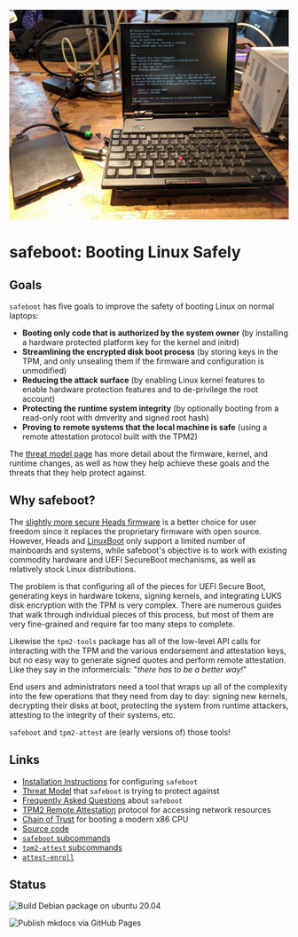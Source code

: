 ![Linux on a classic Butterfly Thinkpad](images/installation-header.jpg)

# safeboot: Booting Linux Safely

## Goals

`safeboot` has five goals to improve the safety of booting Linux
on normal laptops:

* **Booting only code that is authorized by the system owner** (by installing a hardware protected platform key for the kernel and initrd)
* **Streamlining the encrypted disk boot process** (by storing keys in the TPM, and only unsealing them if the firmware and configuration is unmodified)
* **Reducing the attack surface** (by enabling Linux kernel features to enable hardware protection features and to de-privilege the root account)
* **Protecting the runtime system integrity** (by optionally booting from a read-only root with dmverity and signed root hash)
* **Proving to remote systems that the local machine is safe** (using a remote attestation protocol built with the TPM2)

The [threat model page](threats.md) has more detail about the firmware, kernel,
and runtime changes, as well as how they help achieve these goals and the threats
that they help protect against.

## Why safeboot?

The [slightly more secure Heads firmware](http://osresearch.net)
is a better choice for user freedom since it replaces the proprietary firmware
with open source.  However, Heads and [LinuxBoot](https://linuxboot.org)
only support a limited number of mainboards and systems, while safeboot's
objective is to work with existing commodity hardware and UEFI SecureBoot
mechanisms, as well as relatively stock Linux distributions.

The problem is that configuring all of the pieces for UEFI Secure Boot,
generating keys in hardware tokens, signing kernels, and integrating
LUKS disk encryption with the TPM is very complex.  There are numerous
guides that walk through individual pieces of this process, but most
of them are very fine-grained and require far too many steps to
complete.

Likewise the `tpm2-tools` package has all of the low-level API calls for
interacting with the TPM and the various endorsement and attestation keys,
but no easy way to generate signed quotes and perform remote attestation.
Like they say in the informercials: "_there has to be a better way!_"

End users and administrators need a tool that wraps up all of the
complexity into the few operations that they need from day to day:
signing new kernels, decrypting their disks at boot, protecting the
system from runtime attackers, attesting to the integrity of their
systems, etc.

`safeboot` and `tpm2-attest` are (early versions of) those tools!

## Links

* [Installation Instructions](install.md) for configuring `safeboot`
* [Threat Model](threats.md) that `safeboot` is trying to protect against
* [Frequently Asked Questions](faq.md) about `safeboot`
* [TPM2 Remote Attestation](attestation.md) protocol for accessing network resources
* [Chain of Trust](chain-of-trust.md) for booting a modern x86 CPU
* [Source code](https://github.com/osresearch/safeboot)
* [`safeboot` subcommands](safeboot.md)
* [`tpm2-attest` subcommands](tpm2-attest.md)
* [`attest-enroll`](attest-enroll.md)

## Status

![Build Debian package on ubuntu 20.04](https://github.com/osresearch/safeboot/workflows/Build%20Debian%20package%20on%20ubuntu%2020.04/badge.svg)

![Publish mkdocs via GitHub Pages](https://github.com/osresearch/safeboot/workflows/Publish%20mkdocs%20via%20GitHub%20Pages/badge.svg)
